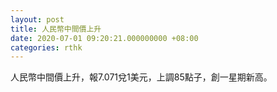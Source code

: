```yaml
---
layout: post
title: 人民幣中間價上升
date: 2020-07-01 09:20:21.000000000 +08:00
categories: rthk
---
```


人民幣中間價上升，報7.071兌1美元，上調85點子，創一星期新高。
